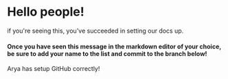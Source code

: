 # Hello people!

if you're seeing this, you've succeeded in setting our docs up.

#### Once you have seen this message in the markdown editor of your choice, be sure to add your name to the list and commit to the branch below!

Arya has setup GitHub correctly!
